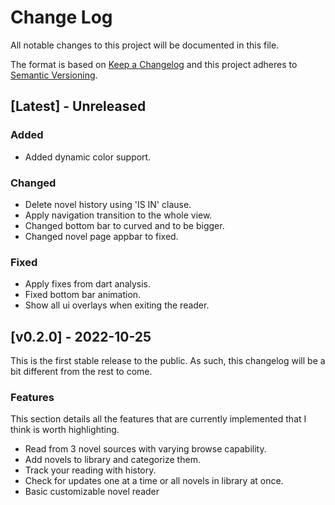 # Change Log

All notable changes to this project will be documented in this file.

The format is based on [Keep a Changelog](http://keepachangelog.com/)
and this project adheres to [Semantic Versioning](http://semver.org/).

## [Latest] - Unreleased

### Added

- Added dynamic color support.

### Changed

- Delete novel history using 'IS IN' clause.
- Apply navigation transition to the whole view.
- Changed bottom bar to curved and to be bigger.
- Changed novel page appbar to fixed. 

### Fixed

- Apply fixes from dart analysis.
- Fixed bottom bar animation.
- Show all ui overlays when exiting the reader.

## [v0.2.0] - 2022-10-25

This is the first stable release to the public. As such,
this changelog will be a bit different from the rest to come.

### Features

This section details all the features that are currently implemented that
I think is worth highlighting.

- Read from 3 novel sources with varying browse capability.
- Add novels to library and categorize them.
- Track your reading with history.
- Check for updates one at a time or all novels in library at once.
- Basic customizable novel reader
